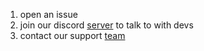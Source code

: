 1. open an issue
2. join our discord [server](https://sibss.page.link/discord) to talk to with devs
3. contact our support [team](https://sibss.page.link/support)
